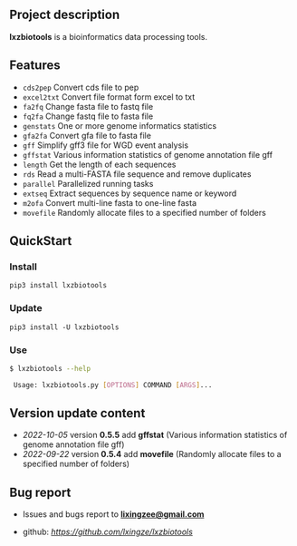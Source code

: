 ## Project description

**lxzbiotools** is a bioinformatics data processing tools.

## Features

+ `cds2pep`         Convert cds file to pep 
+ `excel2txt`       Convert file format form excel to txt
+ `fa2fq`           Change fasta file to fastq file
+ `fq2fa`           Change fastq file to fasta file
+ `genstats`        One or more genome informatics statistics
+ `gfa2fa`          Convert gfa file to fasta file
+ `gff`             Simplify gff3 file for WGD event analysis
+ `gffstat`         Various information statistics of genome annotation file gff
+ `length`          Get the length of each sequences
+ `rds`             Read a multi-FASTA file sequence and remove duplicates
+ `parallel`        Parallelized running tasks
+ `extseq`          Extract sequences by sequence name or keyword 
+ `m2ofa`           Convert multi-line fasta to one-line fasta           
+ `movefile`        Randomly allocate files to a specified number of folders 

## QuickStart


### Install

```
pip3 install lxzbiotools
```

### Update

```
pip3 install -U lxzbiotools
```

### Use

```bash
$ lxzbiotools --help

 Usage: lxzbiotools.py [OPTIONS] COMMAND [ARGS]...
```


## Version update content
+ *2022-10-05* version **0.5.5** add **gffstat** (Various information statistics of genome annotation file gff)
+ *2022-09-22* version **0.5.4** add **movefile** (Randomly allocate files to a specified number of folders)

## Bug report 

+ Issues and bugs report to **lixingzee@gmail.com**

+ github: *https://github.com/lxingze/lxzbiotools*

